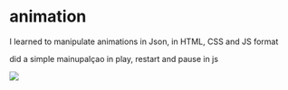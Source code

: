 # animation

I learned to manipulate animations in Json, in HTML, CSS and JS format

did a simple mainupalçao in play, restart and pause in js

![](https://pandao.github.io/editor.md/examples/images/4.jpg)

